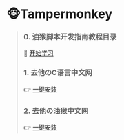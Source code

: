 # 🐵Tampermonkey

>### 0. 油猴脚本开发指南教程目录
>💪 [开始学习](https://bbs.tampermonkey.net.cn/thread-184-1-1.html)
>
>### 1. 去他のC语言中文网
>👉 [一键安装](https://greasyfork.org/zh-CN/scripts/440184.user.js)
>
>### 2. 去他の油猴中文网
>👉 [一键安装](https://greasyfork.org/zh-CN/scripts/440185.user.js)
